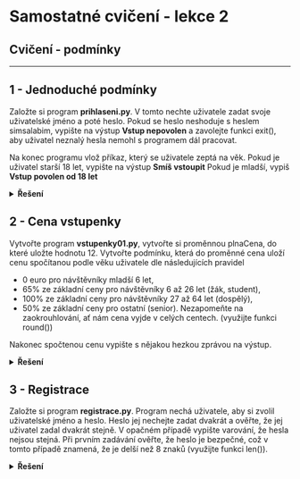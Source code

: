 # Samostatné cvičení - lekce 2 
## Cvičení - podmínky 
---

## 1 - Jednoduché podmínky
Založte si program **prihlaseni.py**. V tomto nechte uživatele zadat svoje uživatelské jméno a poté heslo. Pokud se heslo neshoduje s heslem simsalabim, vypište na výstup **Vstup nepovolen** a zavolejte funkci exit(), aby uživatel neznalý hesla nemohl s programem dál pracovat.

Na konec programu vlož příkaz, který se uživatele zeptá na věk. Pokud je uživatel starší 18 let, vypište na výstup **Smíš vstoupit** Pokud je mladší, vypiš **Vstup povolen od 18 let**

<details>
<summary><b>Řešení</b></summary>

```Python
uzivatelske_jmeno = input("Zadejte uživatelské jméno: ")
heslo = input("Zadejte heslo: ")

if heslo != "simsalabim":
    print("Vstup nepovolen")
    exit()
```

</details>

## 2 - Cena vstupenky

Vytvořte program **vstupenky01.py**, vytvořte si proměnnou plnaCena, do které uložte hodnotu 12.
Vytvořte podmínku, která do proměnné cena uloží cenu spočítanou podle věku uživatele dle následujících pravidel
- 0 euro pro návštěvníky mladší 6 let,
- 65% ze základní ceny pro návštěvníky 6 až 26 let (žák, student),
- 100% ze základní ceny pro návštěvníky 27 až 64 let (dospělý),
- 50% ze základní ceny pro ostatní (senior).
Nezapomeňte na zaokrouhlování, ať nám cena vyjde v celých centech. (využijte funkci round())

Nakonec spočtenou cenu vypište s nějakou hezkou zprávou na výstup.

<details>
<summary><b>Řešení</b></summary>

```Python
Tady zatím nic není :)
```

</details>

## 3 - Registrace

Založte si program **registrace.py**. Program nechá uživatele, aby si zvolil uživatelské jméno a heslo. Heslo jej nechejte zadat dvakrát a ověřte, že jej uživatel zadal dvakrát stejně. V opačném případě vypište varování, že hesla nejsou stejná. Při prvním zadávání ověřte, že heslo je bezpečné, což v tomto případě znamená, že je delší než 8 znaků (využijte funkci len()).

<details>
<summary><b>Řešení</b></summary>

```Python
uzivatelske_jmeno = input("Zadejte uživatelské jméno: ")
heslo1 = input("Zadejte heslo: ")

if len(heslo1) > 8:
    heslo2 = input("Zadejte heslo znovu pro potvrzení: ")
    if heslo1 == heslo2:
        print("Registrace úspěšná. Vítejte, " + uzivatelske_jmeno + "!")
    else:
        print("Hesla nejsou stejná. Zkuste to znovu.")
else:
    print("Heslo musí být delší než 8 znaků.")
```

</details>

